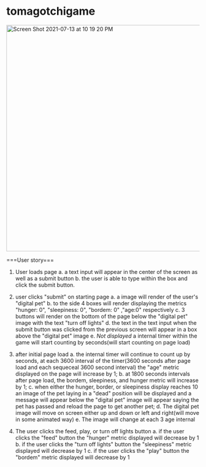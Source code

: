 # tomagotchigame

<img width="591" alt="Screen Shot 2021-07-13 at 10 19 20 PM" src="https://user-images.githubusercontent.com/5798861/125550389-0eaeb617-2928-4ee6-8aaa-dc23aaed3453.png">

===User story===

1. User loads page
   a. a text input will appear in the center of the screen as well as a submit button
   b. the user is able to type within the box and click the submit button.

2. user clicks "submit" on starting page
   a. a image will render of the user's "digital pet"
   b. to the side 4 boxes will render displaying the metrics "hunger: 0", "sleepiness: 0", "bordem: 0" ,"age:0" respectively
   c. 3 buttons will render on the bottom of the page below the "digital pet" image with the text "turn off lights"
   d. the text in the text input when the submit button was clicked from the previous screen will appear in a box above the "digital pet" image
   e. _Not displayed_ a internal timer within the game will start counting by seconds(will start counting on page load)

3. after initial page load
   a. the internal timer will continue to count up by seconds, at each 3600 interval of the timer(3600 seconds after page load and each sequeceal 3600 second interval) the "age" metric displayed on the page will increase by 1;
   b. at 1800 seconds intervals after page load, the bordem, sleepiness, and hunger metric will increase by 1;
   c. when either the hunger, border, or sleepiness display reaches 10 an image of the pet laying in a "dead" position will be displayed and a message will appear below the "digital pet" image will appear saying the pet has passed and reload the page to get another pet;
   d. The digital pet image will move on screen either up and down or left and right(will move in some animated way)
   e. The image will change at each 3 age internal

4. The user clicks the feed, play, or turn off lights button
   a. if the user clicks the "feed" button the "hunger" metric displayed will decrease by 1
   b. if the user clicks the "turn off lights" button the "sleepiness" metric displayed will decrease by 1
   c. if the user clicks the "play" button the "bordem" metric displayed will decrease by 1

